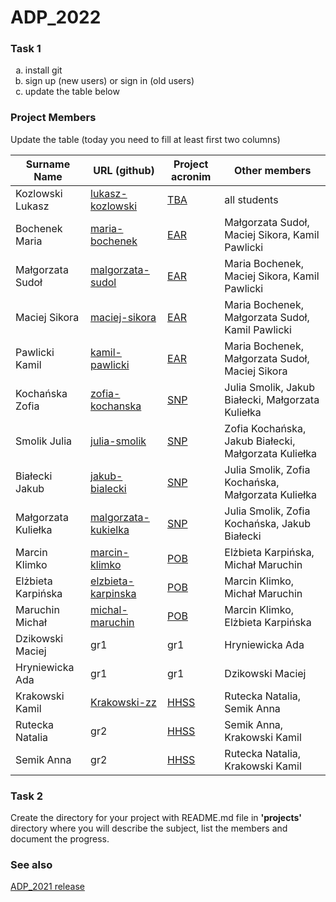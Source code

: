 # ADP_2022
### Task 1
<ol type="a">
  <li>install git</li>
  <li>sign up (new users) or sign in (old users)</li>
  <li>update the table below</li>
</ol>

### Project Members
Update the table (today you need to fill at least first two columns)

| Surname Name | URL (github) | Project acronim | Other members |
| --- | --- | --- | --- |
| Kozlowski Lukasz | [lukasz-kozlowski](https://github.com/lukasz-kozlowski) | [TBA](https://github.com/lukasz-kozlowski/ADP_2022/blob/main/projects/TBA/README.md) | all students |
| Bochenek Maria | [maria-bochenek](https://github.com/mariaboch) | [EAR](https://github.com/exsto1/Easy-AlphaFold-Report) | Małgorzata Sudoł, Maciej Sikora, Kamil Pawlicki |
| Małgorzata Sudoł | [malgorzata-sudol](https://github.com/msudolm) | [EAR](https://github.com/exsto1/Easy-AlphaFold-Report) | Maria Bochenek, Maciej Sikora, Kamil Pawlicki |
| Maciej Sikora | [maciej-sikora](https://github.com/exsto1) | [EAR](https://github.com/exsto1/Easy-AlphaFold-Report) | Maria Bochenek, Małgorzata Sudoł, Kamil Pawlicki |
| Pawlicki Kamil | [kamil-pawlicki](https://github.com/MiTRonGTE) | [EAR](https://github.com/exsto1/Easy-AlphaFold-Report) | Maria Bochenek, Małgorzata Sudoł, Maciej Sikora |
| Kochańska Zofia | [zofia-kochanska](https://github.com/zofiakk) | [SNP](https://github.com/zofiakk/SNP) | Julia Smolik, Jakub Białecki, Małgorzata Kuliełka |
| Smolik Julia | [julia-smolik](https://github.com/juliasmolik) | [SNP](https://github.com/zofiakk/SNP) | Zofia Kochańska, Jakub Białecki, Małgorzata Kuliełka |
| Białecki Jakub | [jakub-bialecki](https://github.com/Kubinho1) | [SNP](https://github.com/zofiakk/SNP) | Julia Smolik, Zofia Kochańska, Małgorzata Kuliełka |
| Małgorzata Kuliełka | [malgorzata-kukielka](https://github.com/mkukielka3) | [SNP](https://github.com/zofiakk/SNP) | Julia Smolik, Zofia Kochańska, Jakub Białecki |
| Marcin Klimko | [marcin-klimko](https://github.com/Marcin11111) | [POB](https://github.com/Marcin11111/ADP_Phylogeny_of_birds) | Elżbieta Karpińska, Michał Maruchin |
| Elżbieta Karpińska | [elzbieta-karpinska](https://github.com/ekarpinska) | [POB](https://github.com/Marcin11111/ADP_Phylogeny_of_birds) | Marcin Klimko, Michał Maruchin|
| Maruchin Michał | [michal-maruchin](https://github.com/mmaruchin98) | [POB](https://github.com/Marcin11111/ADP_Phylogeny_of_birds) | Marcin Klimko,  Elżbieta Karpińska |
| Dzikowski Maciej | gr1 | gr1 | Hryniewicka Ada |
| Hryniewicka Ada | gr1 | gr1 | Dzikowski Maciej |
| Krakowski Kamil | [Krakowski-zz](https://github.com/Krakowski-zz) | [HHSS](https://github.com/Krakowski-zz/hh-py-suite) | Rutecka Natalia, Semik Anna |
| Rutecka Natalia | gr2 | [HHSS](https://github.com/Krakowski-zz/hh-py-suite) | Semik Anna, Krakowski Kamil  |
| Semik Anna | gr2 | [HHSS](https://github.com/Krakowski-zz/hh-py-suite) | Rutecka Natalia, Krakowski Kamil  |


 
### Task 2
Create the directory for your project with README.md file in <b>'projects'</b> directory where you will describe the subject, 
list the members and document the progress.

### See also
[ADP_2021 release](https://github.com/lukasz-kozlowski/ADP_2021)
